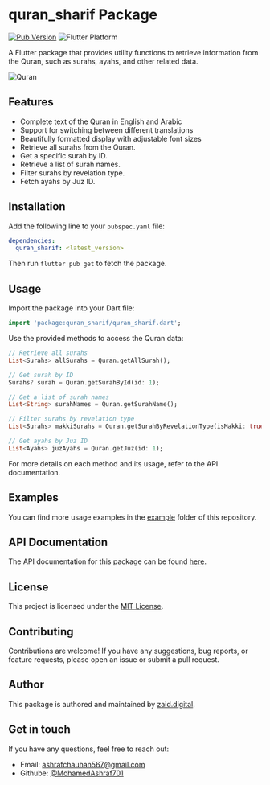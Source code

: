 
# quran_sharif Package

[![Pub Version](https://img.shields.io/pub/v/quran_sharif.svg)](https://pub.dev/packages/quran_sharif)
![Flutter Platform](https://img.shields.io/badge/platform-flutter-yellow)

A Flutter package that provides utility functions to retrieve information from the Quran, such as surahs, ayahs, and other related data.

![Quran](https://github.com/MohamedAshraf701/quran_sharif/assets/92545354/43421462-c5e2-430d-8441-d9bfd47e9b67)


## Features

- Complete text of the Quran in English and Arabic
- Support for switching between different translations
- Beautifully formatted display with adjustable font sizes
- Retrieve all surahs from the Quran.
- Get a specific surah by ID.
- Retrieve a list of surah names.
- Filter surahs by revelation type.
- Fetch ayahs by Juz ID.

## Installation

Add the following line to your `pubspec.yaml` file:

```yaml
dependencies:
  quran_sharif: <latest_version>
```

Then run `flutter pub get` to fetch the package.

## Usage

Import the package into your Dart file:

```dart
import 'package:quran_sharif/quran_sharif.dart';
```

Use the provided methods to access the Quran data:

```dart
// Retrieve all surahs
List<Surahs> allSurahs = Quran.getAllSurah();

// Get surah by ID
Surahs? surah = Quran.getSurahById(id: 1);

// Get a list of surah names
List<String> surahNames = Quran.getSurahName();

// Filter surahs by revelation type
List<Surahs> makkiSurahs = Quran.getSurahByRevelationType(isMakki: true);

// Get ayahs by Juz ID
List<Ayahs> juzAyahs = Quran.getJuz(id: 1);
```

For more details on each method and its usage, refer to the API documentation.

## Examples

You can find more usage examples in the [example](example) folder of this repository.

## API Documentation

The API documentation for this package can be found [here](https://zaid.digital).

## License

This project is licensed under the [MIT License](https://zaid.digital).

## Contributing

Contributions are welcome! If you have any suggestions, bug reports, or feature requests, please open an issue or submit a pull request.

## Author

This package is authored and maintained by [zaid.digital](https://zaid.digital).

## Get in touch

If you have any questions, feel free to reach out:

- Email: ashrafchauhan567@gmail.com
- Githube: [@MohamedAshraf701](https://github.com/MohamedAshraf701)





